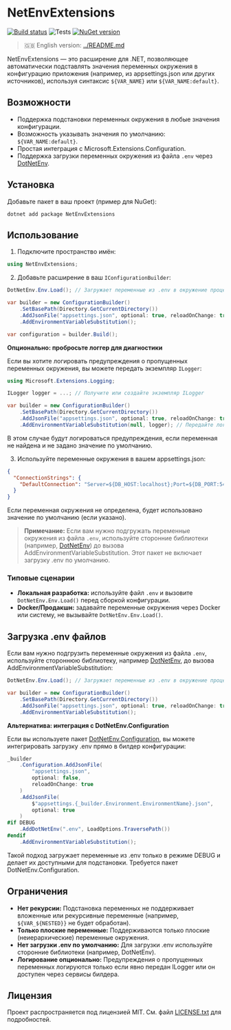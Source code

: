 # NetEnvExtensions

[![Build status](https://github.com/mrleo1nid/NetEnvExtensions/actions/workflows/nuget.yml/badge.svg )](https://github.com/mrleo1nid/NetEnvExtensions/actions/workflows/nuget.yml )
![Tests](https://github.com/mrleo1nid/NetEnvExtensions/actions/workflows/test.yml/badge.svg)
[![NuGet version](https://img.shields.io/nuget/v/NetEnvExtensions )](https://www.nuget.org/packages/NetEnvExtensions )

> 🇬🇧 English version: [../README.md](../README.md)

NetEnvExtensions — это расширение для .NET, позволяющее автоматически подставлять значения переменных окружения в конфигурацию приложения (например, из appsettings.json или других источников), используя синтаксис `${VAR_NAME}` или `${VAR_NAME:default}`.

## Возможности
- Поддержка подстановки переменных окружения в любые значения конфигурации.
- Возможность указывать значения по умолчанию: `${VAR_NAME:default}`.
- Простая интеграция с Microsoft.Extensions.Configuration.
- Поддержка загрузки переменных окружения из файла `.env` через [DotNetEnv](https://github.com/tonerdo/dotnet-env).

## Установка

Добавьте пакет в ваш проект (пример для NuGet):

```
dotnet add package NetEnvExtensions
```

## Использование

1. Подключите пространство имён:

```csharp
using NetEnvExtensions;
```

2. Добавьте расширение в ваш `IConfigurationBuilder`:

```csharp
DotNetEnv.Env.Load(); // Загружает переменные из .env в окружение процесса

var builder = new ConfigurationBuilder()
    .SetBasePath(Directory.GetCurrentDirectory())
    .AddJsonFile("appsettings.json", optional: true, reloadOnChange: true)
    .AddEnvironmentVariableSubstitution();

var configuration = builder.Build();
```

**Опционально: пробросьте логгер для диагностики**

Если вы хотите логировать предупреждения о пропущенных переменных окружения, вы можете передать экземпляр `ILogger`:

```csharp
using Microsoft.Extensions.Logging;

ILogger logger = ...; // Получите или создайте экземпляр ILogger

var builder = new ConfigurationBuilder()
    .SetBasePath(Directory.GetCurrentDirectory())
    .AddJsonFile("appsettings.json", optional: true, reloadOnChange: true)
    .AddEnvironmentVariableSubstitution(null, logger); // Передайте логгер вторым аргументом
```

В этом случае будут логироваться предупреждения, если переменная не найдена и не задано значение по умолчанию.

3. Используйте переменные окружения в вашем appsettings.json:

```json
{
  "ConnectionStrings": {
    "DefaultConnection": "Server=${DB_HOST:localhost};Port=${DB_PORT:5432};User Id=${DB_USER};Password=${DB_PASS}"
  }
}
```

Если переменная окружения не определена, будет использовано значение по умолчанию (если указано).

> **Примечание:** Если вам нужно подгружать переменные окружения из файла `.env`, используйте сторонние библиотеки (например, [DotNetEnv](https://github.com/tonerdo/dotnet-env)) до вызова AddEnvironmentVariableSubstitution. Этот пакет не включает загрузку .env по умолчанию.

### Типовые сценарии

- **Локальная разработка:** используйте файл `.env` и вызовите `DotNetEnv.Env.Load()` перед сборкой конфигурации.
- **Docker/Продакшн:** задавайте переменные окружения через Docker или систему, не вызывайте `DotNetEnv.Env.Load()`.

## Загрузка .env файлов

Если вам нужно подгрузить переменные окружения из файла `.env`, используйте стороннюю библиотеку, например [DotNetEnv](https://github.com/tonerdo/dotnet-env), до вызова AddEnvironmentVariableSubstitution:

```csharp
DotNetEnv.Env.Load(); // Загружает переменные из .env в окружение процесса

var builder = new ConfigurationBuilder()
    .SetBasePath(Directory.GetCurrentDirectory())
    .AddJsonFile("appsettings.json", optional: true, reloadOnChange: true)
    .AddEnvironmentVariableSubstitution();
```

**Альтернатива: интеграция с DotNetEnv.Configuration**

Если вы используете пакет [DotNetEnv.Configuration](https://github.com/tonerdo/dotnet-env#aspnet-core-integration), вы можете интегрировать загрузку .env прямо в билдер конфигурации:

```csharp
_builder
    .Configuration.AddJsonFile(
        "appsettings.json",
        optional: false,
        reloadOnChange: true
    )
    .AddJsonFile(
        $"appsettings.{_builder.Environment.EnvironmentName}.json",
        optional: true
    )
#if DEBUG
    .AddDotNetEnv(".env", LoadOptions.TraversePath())
#endif
    .AddEnvironmentVariableSubstitution();
```

Такой подход загружает переменные из .env только в режиме DEBUG и делает их доступными для подстановки. Требуется пакет DotNetEnv.Configuration.

## Ограничения

- **Нет рекурсии:** Подстановка переменных не поддерживает вложенные или рекурсивные переменные (например, `${VAR_${NESTED}}` не будет обработан).
- **Только плоские переменные:** Поддерживаются только плоские (неиерархические) переменные окружения.
- **Нет загрузки .env по умолчанию:** Для загрузки .env используйте сторонние библиотеки (например, DotNetEnv).
- **Логирование опционально:** Предупреждения о пропущенных переменных логируются только если явно передан ILogger или он доступен через сервисы билдера.

## Лицензия

Проект распространяется под лицензией MIT. См. файл [LICENSE.txt](../LICENSE.txt) для подробностей. 
